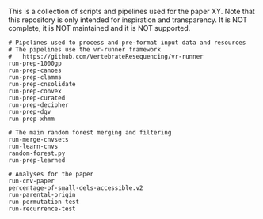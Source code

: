 This is a collection of scripts and pipelines used for the paper XY. Note that this repository is only intended for inspiration and transparency. It is NOT complete, it is NOT maintained and it is NOT supported.

```
# Pipelines used to process and pre-format input data and resources
# The pipelines use the vr-runner framework
#   https://github.com/VertebrateResequencing/vr-runner
run-prep-1000gp
run-prep-canoes
run-prep-clamms
run-prep-cnsolidate
run-prep-convex
run-prep-curated
run-prep-decipher
run-prep-dgv
run-prep-xhmm

# The main random forest merging and filtering
run-merge-cnvsets
run-learn-cnvs
random-forest.py
run-prep-learned

# Analyses for the paper
run-cnv-paper
percentage-of-small-dels-accessible.v2
run-parental-origin
run-permutation-test
run-recurrence-test
```

